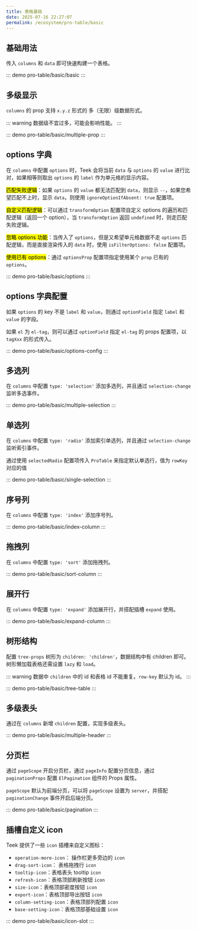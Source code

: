 ```yaml
---
title: 表格基础
date: 2025-07-16 22:27:07
permalink: /ecosystem/pro-table/basic
---
```


## 基础用法

传入 `columns` 和 `data` 即可快速构建一个表格。

::: demo
pro-table/basic/basic
:::

## 多级显示

`columns` 的 prop 支持 `x.y.z` 形式的 多（无限）级数据形式。

::: warning
数据级不宜过多，可能会影响性能。
:::

::: demo
pro-table/basic/multiple-prop
:::

## options 字典

在 `columns` 中配置 `options` 时，Teek 会将当前 `data` 与 `options` 的 `value` 进行比对，如果相等则取出 `options` 的 `label` 作为单元格的显示内容。

<mark>匹配失败逻辑</mark>：如果 `options` 的 `value` 都无法匹配到 `data`，则显示 `--`，如果您希望匹配不上时，显示 `data`，则使用 `ignoreOptionIfAbsent: true` 配置项。

<mark>自定义匹配逻辑</mark>：可以通过 `transformOption` 配置项自定义 options 的遍历和匹配逻辑（返回一个 option），当 `transformOption` 返回 `undefined` 时，则走匹配失败逻辑。

<mark>忽略 options 功能</mark>：当传入了 `options`，但是又希望单元格数据不走 `options` 匹配逻辑，而是直接渲染传入的 `data` 时，使用 `isFilterOptions: false` 配置项。

<mark>使用已有 options</mark>：通过 `optionsProp` 配置项指定使用某个 `prop` 已有的 `options`。

::: demo
pro-table/basic/options
:::

## options 字典配置

如果 `options` 的 key 不是 `label` 和 `value`，则通过 `optionField` 指定 `label` 和 `value` 的字段。

如果 `el` 为 `el-tag`，则可以通过 `optionField` 指定 `el-tag` 的 props 配置项，以 `tagXxx` 的形式传入。

::: demo
pro-table/basic/options-config
:::

## 多选列

在 `columns` 中配置 `type: 'selection'` 添加多选列，并且通过 `selection-change` 监听多选事件。

::: demo
pro-table/basic/multiple-selection
:::

## 单选列

在 `columns` 中配置 `type: 'radio'` 添加索引单选列，并且通过 `selection-change` 监听索引事件。

通过使用 `selectedRadio` 配置项传入 `ProTable` 来指定默认单选行，值为 `rowKey` 对应的值

::: demo
pro-table/basic/single-selection
:::

## 序号列

在 `columns` 中配置 `type: 'index'` 添加序号列。

::: demo
pro-table/basic/index-column
:::

## 拖拽列

在 `columns` 中配置 `type: 'sort'` 添加拖拽列。

::: demo
pro-table/basic/sort-column
:::

## 展开行

在 `columns` 中配置 `type: 'expand'` 添加展开行，并搭配插槽 `expand` 使用。

::: demo
pro-table/basic/expand-column
:::

## 树形结构

配置 `tree-props` 树形为 `children: 'children'`，数据结构中有 children 即可。 树形懒加载表格还需设置 `lazy` 和 `load`。

::: warning
数据中 `children` 中的 id 和表格 id 不能重复。`row-key` 默认为 id。
:::

::: demo
pro-table/basic/tree-table
:::

## 多级表头

通过在 `columns` 新增 `children` 配置，实现多级表头。

::: demo
pro-table/basic/multiple-header
:::

## 分页栏

通过 `pageScope` 开启分页栏，通过 `pageInfo` 配置分页信息，通过 `paginationProps` 配置 `ElPagination` 组件的 Props 属性。

`pageScope` 默认为前端分页，可以将 `pageScope` 设置为 `server`，并搭配 `paginationChange` 事件开启后端分页。

::: demo
pro-table/basic/pagination
:::

## 插槽自定义 icon

Teek 提供了一些 `icon` 插槽来自定义图标：

- `operation-more-icon`： 操作栏更多旁边的 `icon`
- `drag-sort-icon`： 表格拖拽行 `icon`
- `tooltip-icon`：表格表头 tooltip `icon`
- `refresh-icon`：表格顶部刷新按钮 `icon`
- `size-icon`：表格顶部密度按钮 `icon`
- `export-icon`：表格顶部导出按钮 `icon`
- `column-setting-icon`：表格顶部列配置 `icon`
- `base-setting-icon`：表格顶部基础设置 `icon`

::: demo
pro-table/basic/icon-slot
:::
